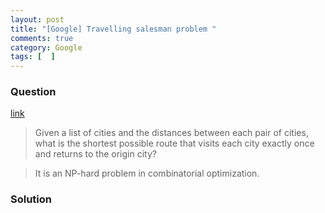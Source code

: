 ```yaml
---
layout: post
title: "[Google] Travelling salesman problem "
comments: true
category: Google
tags: [  ]
---
```


### Question 

[link](http://stackoverflow.com/questions/746082/how-to-find-list-of-possible-words-from-a-letter-matrix-boggle-solver)

> Given a list of cities and the distances between each pair of cities, what is the shortest possible route that visits each city exactly once and returns to the origin city? 

> It is an NP-hard problem in combinatorial optimization. 

### Solution


